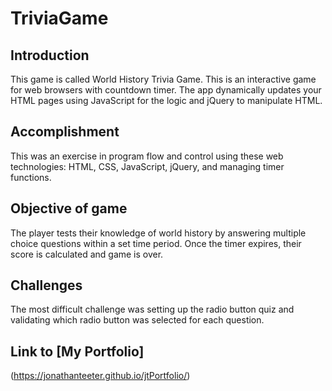 # TriviaGame 
## Introduction
This game is called World History Trivia Game.  This is an interactive game for web browsers with countdown timer.  The app dynamically updates your HTML pages using JavaScript for the logic and jQuery to manipulate HTML.

## Accomplishment
This was an exercise in program flow and control using these web technologies:  HTML, CSS, JavaScript, jQuery, and managing timer functions.

## Objective of game
The player tests their knowledge of world history by answering multiple choice questions within a set time period.  Once the timer expires, their score is calculated and game is over.

## Challenges
The most difficult challenge was setting up the radio button quiz and validating which radio button was selected for each question.

## Link to [My Portfolio] 
(https://jonathanteeter.github.io/jtPortfolio/)



